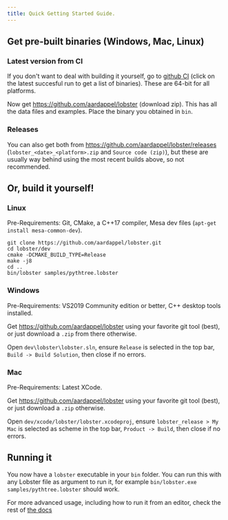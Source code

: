 ```yaml
---
title: Quick Getting Started Guide.
---
```



Get pre-built binaries (Windows, Mac, Linux)
-------------------------------------------

### Latest version from CI

If you don't want to deal with building it yourself, go to
[github CI](https://github.com/aardappel/lobster/actions?query=workflow%3ACI)
(click on the latest succesful run to get a list of binaries).
These are 64-bit for all platforms.

Now get https://github.com/aardappel/lobster (download zip).
This has all the data files and examples. Place the binary
you obtained in `bin`.

### Releases

You can also get both from https://github.com/aardappel/lobster/releases
(`lobster_<date>_<platform>.zip` and `Source code (zip)`), but these are
usually way behind using the most recent builds above, so not recommended.


Or, build it yourself!
---------------------

### Linux

Pre-Requirements: Git, CMake, a C++17 compiler, Mesa dev files
(`apt-get install mesa-common-dev`).

~~~~~~~~~~~~~~~~~~~~~~~~~~~~~~~~~~~~~~~~~~~~~~~~~~~~~~~~~~~~~~~~~~~~~~~~~~~~~~~~
git clone https://github.com/aardappel/lobster.git
cd lobster/dev
cmake -DCMAKE_BUILD_TYPE=Release
make -j8
cd ..
bin/lobster samples/pythtree.lobster
~~~~~~~~~~~~~~~~~~~~~~~~~~~~~~~~~~~~~~~~~~~~~~~~~~~~~~~~~~~~~~~~~~~~~~~~~~~~~~~~

### Windows

Pre-Requirements: VS2019 Community edition or better, C++ desktop tools installed.

Get https://github.com/aardappel/lobster using your favorite git tool (best),
or just download a `.zip` from there otherwise.

Open `dev\lobster\lobster.sln`, ensure `Release` is selected in the top bar,
`Build -> Build Solution`, then close if no errors.

### Mac

Pre-Requirements: Latest XCode.

Get https://github.com/aardappel/lobster using your favorite git tool (best),
or just download a `.zip` otherwise.

Open `dev/xcode/lobster/lobster.xcodeproj`, ensure `lobster_release > My Mac` is selected
as scheme in the top bar, `Product -> Build`, then close if no errors.

Running it
----------

You now have a `lobster` executable in your `bin` folder.
You can run this with any Lobster file as argument to run it, for example
`bin/lobster.exe samples/pythtree.lobster` should work.

For more advanced usage, including how to run it from an editor,
check the rest of [the docs](README_FIRST.html)
